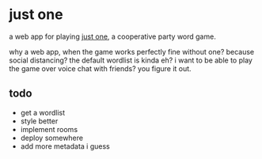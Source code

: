 # just one

a web app for playing [just one](https://boardgamegeek.com/boardgame/254640/just-one), a cooperative party word game.

why a web app, when the game works perfectly fine without one? because social distancing? the default wordlist is kinda eh? i want to be able to play the game over voice chat with friends? you figure it out.

## todo

- get a wordlist
- style better
- implement rooms
- deploy somewhere
- add more metadata i guess
